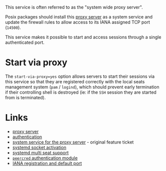 This service is often referred to as the "system wide proxy server".

Posix packages should install this [proxy server](./Proxy-Server.md) as a system service and update the firewall rules to allow access to its IANA assigned TCP port (`14500`).

This service makes it possible to start and access sessions through a single authenticated port.


# Start via proxy
The `start-via-proxy=yes` option allows servers to start their sessions via this service so that they are registered correctly with the local seats management system (`pam` / `logind`), which should prevent early termination if their controlling shell is destroyed (ie: if the `SSH` session they are started from is terminated).


# Links
* [proxy server](./Proxy-Server.md)
* [authentication](./Authentication.md)
* [system service for the proxy server](https://github.com/Xpra-org/xpra/issues/1335) - original feature ticket
* [systemd socket activation](https://github.com/Xpra-org/xpra/issues/1521)
* [systemd multi seat support](https://github.com/Xpra-org/xpra/issues/1105)
* [`peercred` authentication module](https://github.com/Xpra-org/xpra/issues/1524)
* [IANA registration and default port](https://github.com/Xpra-org/xpra/issues/731)
